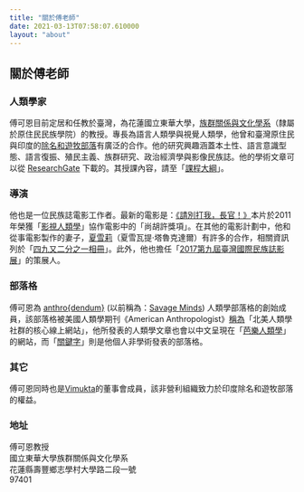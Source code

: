 ```yaml
---
title: "關於傅老師"
date: 2021-03-13T07:58:07.610000
layout: "about"
---
```


## 關於傅老師

### 人類學家

傅可恩目前定居和任教於臺灣，為花蓮國立東華大學，[族群關係與文化學系](http://www.erc.ndhu.edu.tw/)（隸屬於原住民民族學院）的教授。專長為語言人類學與視覺人類學，他曾和臺灣原住民與印度的[除名和遊牧部落](https://en.wikipedia.org/wiki/Denotified_Tribes)有廣泛的合作。他的研究興趣涵蓋本土性、語言意識型態、語言復振、殖民主義、族群研究、政治經濟學與影像民族誌。他的學術文章可以從 [ResearchGate](https://www.researchgate.net/profile/P-Friedman) 下載的。其授課內容，請至「[課程大綱](https://kerim.oxus.net/syllabi/)」。

### 導演

他也是一位民族誌電影工作者。最新的電影是：[《請別打我，長官！》](http://dontbeatmesir.com/)本片於2011年榮獲「[影視人類學](http://societyforvisualanthropology.org/)」協作電影中的「尚胡許獎項」。在其他的電影計劃中，他和從事電影製作的妻子，[夏雪莉](http://blog.shashwati.com/)（夏雪瓦提‧塔魯克達爾）有許多的合作，相關資訊列於「[四九又二分之一相冊](http://fournineandahalf.com/)」。此外，他也擔任「[2017第九屆臺灣國際民族誌影展](http://tieff.org/)」的策展人。

### 部落格

傅可恩為 [anthro{dendum}](https://anthrodendum.org/) (以前稱為：[Savage Minds](http://savageminds.org/)) 人類學部落格的創始成員，該部落格被美國人類學期刊《American Anthropologist》[稱為](http://onlinelibrary.wiley.com/doi/10.1111/j.1548-1433.2009.01203.x/abstract)「北美人類學社群的核心線上網站」，他所發表的人類學文章也會以中文呈現在「[芭樂人類學](http://guavanthropology.tw/author/%E5%82%85%E5%8F%AF%E6%81%A9%EF%BC%88Kerim%20Friedman%EF%BC%89)」的網站，而「[關鍵字](http://keywords.oxus.net/)」則是他個人非學術發表的部落格。

### 其它

傅可恩同時也是[Vimukta](http://vimukta.org/)的董事會成員，該非營利組織致力於印度除名和遊牧部落的權益。

### 地址

傅可恩教授  
國立東華大學族群關係與文化學系  
花蓮縣壽豐鄉志學村大學路二段一號  
97401
